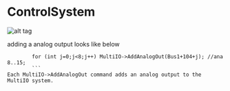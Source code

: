 ControlSystem
=============
![alt tag](https://cloud.githubusercontent.com/assets/4612912/5442403/40bcf874-8499-11e4-805a-2139ef6d2299.png)

adding a analog output looks like below
```
        for (int j=0;j<8;j++) MultiIO->AddAnalogOut(Bus1+104+j); //ana 8..15;
        ```
Each MultiIO->AddAnalogOut command adds an analog output to the MultiIO system.
